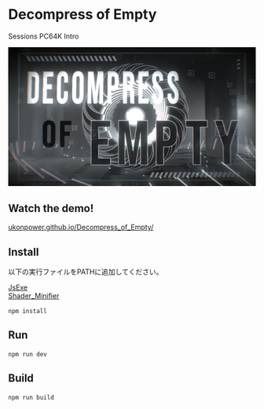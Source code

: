 # Decompress of Empty

Sessions PC64K Intro

![](./screenshot/decompress_of_empty.png)
## Watch the demo!  
[ukonpower.github.io/Decompress_of_Empty/](https://ukonpower.github.io/Decompress_of_Empty/)

## Install

以下の実行ファイルをPATHに追加してください。

[JsExe](https://www.pouet.net/prod.php?which=59298)  
[Shader_Minifier](https://github.com/laurentlb/Shader_Minifier)

```
npm install
```

## Run

```
npm run dev
```

## Build

```
npm run build
```
